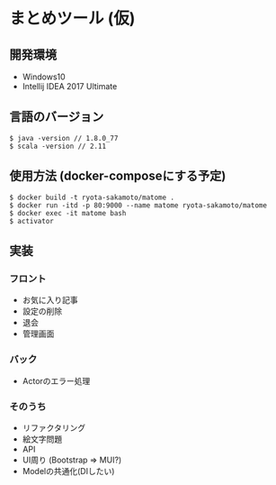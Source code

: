 # まとめツール (仮)

## 開発環境
- Windows10
- Intellij IDEA 2017 Ultimate

## 言語のバージョン
```
$ java -version // 1.8.0_77
$ scala -version // 2.11
```

## 使用方法 (docker-composeにする予定)
```
$ docker build -t ryota-sakamoto/matome .
$ docker run -itd -p 80:9000 --name matome ryota-sakamoto/matome
$ docker exec -it matome bash
$ activator
```

## 実装

### フロント
- お気に入り記事
- 設定の削除
- 退会
- 管理画面

### バック
- Actorのエラー処理

### そのうち
- リファクタリング
- 絵文字問題
- API
- UI周り (Bootstrap => MUI?)
- Modelの共通化(DIしたい)